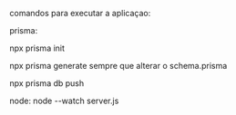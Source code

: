 comandos para executar a aplicaçao:

prisma:

npx prisma init

npx prisma generate sempre que alterar o schema.prisma

npx prisma db push

node: node --watch server.js
